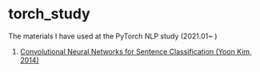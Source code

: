 # torch_study
The materials I have used at the PyTorch NLP study (2021.01~ )

1) [Convolutional Neural Networks for Sentence Classification (Yoon Kim, 2014)](https://www.aclweb.org/anthology/D14-1181.pdf)

